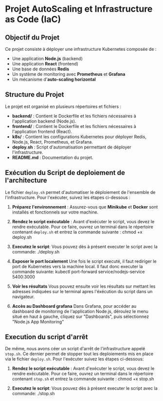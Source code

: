 # Projet AutoScaling et Infrastructure as Code (IaC)

## Objectif du Projet

Ce projet consiste à déployer une infrastructure Kubernetes composée de :

- Une application **Node.js** (backend)
- Une application **React** (frontend)
- Une base de données **Redis**
- Un système de monitoring avec **Prometheus** et **Grafana**
- Un mécanisme d'**auto-scaling horizontal**

## Structure du Projet

Le projet est organisé en plusieurs répertoires et fichiers :

- **backend/** : Contient le Dockerfile et les fichiers nécessaires à l'application backend (Node.js).
- **frontend/** : Contient le Dockerfile et les fichiers nécessaires à l'application frontend (React).
- **k8s/** : Contient les configurations Kubernetes pour déployer Redis, Node.js, React, Prometheus, et Grafana.
- **deploy.sh** : Script d'automatisation permettant de déployer l'infrastructure.
- **README.md** : Documentation du projet.

## Exécution du Script de deploiement de l'architecture

Le fichier `deploy.sh` permet d'automatiser le déploiement de l'ensemble de l'infrastructure. Pour l'exécuter, suivez les étapes ci-dessous :

1. **Préparez l'environnement** : 
   Assurez-vous que **Minikube** et **Docker** sont installés et fonctionnels sur votre machine.

2. **Rendez le script exécutable** : 
   Avant d'exécuter le script, vous devez le rendre exécutable. Pour ce faire, ouvrez un terminal dans le répertoire contenant `deploy.sh` et entrez la commande suivante :
   chmod +x deploy.sh

3. **Executez le script**:
    Vous pouvez dès à présent executer le script avec la commande:
    ./deploy.sh

4. **Exposer le port localement**
    Une fois le script executé, il faut rediriger le port de Kubernetes vers la machine local. Il faut donc executer la commande suivante:
    kubectl port-forward service/nodejs-service 5400:3000

5. **Voir les résultats**
    Vous pouvez ensuite voir les résultats sur mettant les adresses indiquées sur le terminal apres l'éxécution du script dans un navigateur.

6. **Accès au Dashboard grafana**
    Dans Grafana, pour accéder au dashboard de monitoring de l'application Node.js, déroulez le menu situé en haut à gauche, cliquez sur "Dashboards", puis sélectionnez "Node.js App Monitoring"

## Execution du script d'arrêt
De même, nous avons céer un script d'arrêt de l'infrastructure appelé `stop.sh`. Ce dernier permet de stopper tout les deploiements mis en place via le fichier `deploy.sh`. Pour l'exécuter suivez les étapes ci-dessous:

1. **Rendez le script exécutable** : 
   Avant d'exécuter le script, vous devez le rendre exécutable. Pour ce faire, ouvrez un terminal dans le répertoire contenant `stop.sh` et entrez la commande suivante :
   chmod +x stop.sh

2. **Executez le script**:
    Vous pouvez dès à présent executer le script avec la commande:
    ./stop.sh
